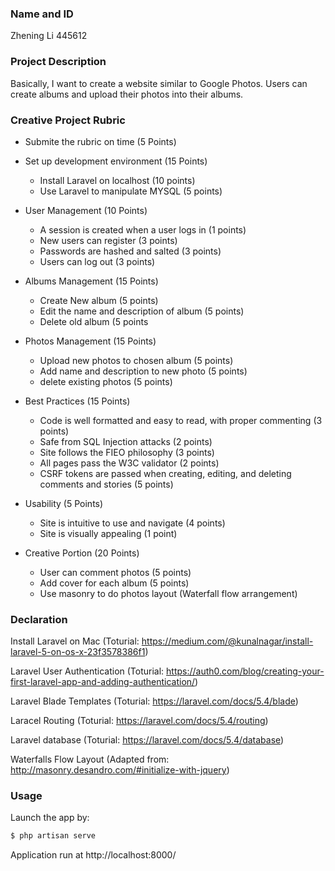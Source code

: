 ### Name and ID
Zhening Li 445612

### Project Description
Basically, I want to create a website similar to Google Photos. Users can create albums and upload their photos into their albums.


### Creative Project Rubric
- Submite the rubric on time (5 Points)  

- Set up development environment (15 Points)
    - Install Laravel on localhost (10 points)
    - Use Laravel to manipulate MYSQL (5 points) 

- User Management (10 Points)
    - A session is created when a user logs in (1 points) 
    - New users can register (3 points)
    - Passwords are hashed and salted (3 points)
    - Users can log out (3 points)  

- Albums Management (15 Points)
    - Create New album (5 points)
    - Edit the name and description of album (5 points)
    - Delete old album (5 points

- Photos Management (15 Points)  
    - Upload new photos to chosen album (5 points)
    - Add name and description to new photo (5 points)
    - delete existing photos (5 points)  

- Best Practices (15 Points)
    - Code is well formatted and easy to read, with proper commenting (3 points)
    - Safe from SQL Injection attacks (2 points)
    - Site follows the FIEO philosophy (3 points)
    - All pages pass the W3C validator (2 points)
    - CSRF tokens are passed when creating, editing, and deleting comments and stories (5 points)  

- Usability (5 Points)
    - Site is intuitive to use and navigate (4 points)
    - Site is visually appealing (1 point)  

- Creative Portion (20 Points)
    - User can comment photos (5 points)
    - Add cover for each album (5 points)
    - Use masonry to do  photos layout (Waterfall flow arrangement)


### Declaration
Install Laravel on Mac (Toturial: https://medium.com/@kunalnagar/install-laravel-5-on-os-x-23f3578386f1) 

Laravel User Authentication (Toturial: https://auth0.com/blog/creating-your-first-laravel-app-and-adding-authentication/)

Laravel Blade Templates (Toturial: https://laravel.com/docs/5.4/blade)

Laracel Routing (Toturial: https://laravel.com/docs/5.4/routing)

Laravel database (Toturial: https://laravel.com/docs/5.4/database)

Waterfalls Flow Layout (Adapted from: http://masonry.desandro.com/#initialize-with-jquery)


### Usage

Launch the app by: 
```sh
$ php artisan serve
```
Application run at http://localhost:8000/